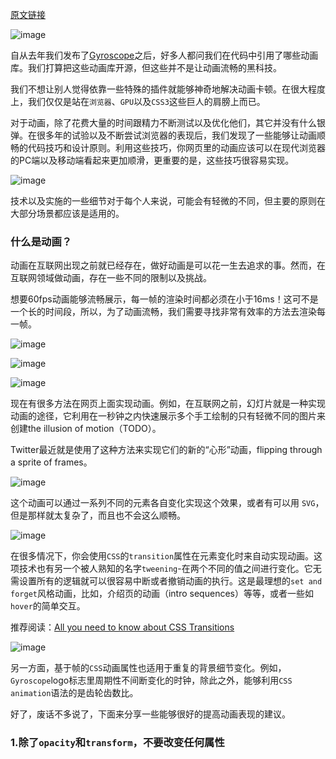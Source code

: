 [原文链接](https://blog.gyrosco.pe/smooth-css-animations-7d8ffc2c1d29#.21oylp824)

![image](https://cdn-images-1.medium.com/max/600/1*pPapTjXyYIemJI8fIO88tA.gif)

自从去年我们发布了[Gyroscope](https://gyrosco.pe/)之后，好多人都问我们在代码中引用了哪些动画库。我们打算把这些动画库开源，但这些并不是让动画流畅的黑科技。

我们不想让别人觉得依靠一些特殊的插件就能够神奇地解决动画卡顿。在很大程度上，我们仅仅是站在`浏览器`、`GPU`以及`CSS3`这些巨人的肩膀上而已。

对于动画，除了花费大量的时间跟精力不断测试以及优化他们，其它并没有什么银弹。在很多年的试验以及不断尝试浏览器的表现后，我们发现了一些能够让动画顺畅的代码技巧和设计原则。利用这些技巧，你网页里的动画应该可以在现代浏览器的PC端以及移动端看起来更加顺滑，更重要的是，这些技巧很容易实现。

![image](https://cdn-images-1.medium.com/max/800/1*MkkJ55Tz5Qgnl8xMzP5I4Q.gif)

技术以及实施的一些细节对于每个人来说，可能会有轻微的不同，但主要的原则在大部分场景都应该是适用的。

### 什么是动画？
动画在互联网出现之前就已经存在，做好动画是可以花一生去追求的事。然而，在互联网领域做动画，存在一些不同的限制以及挑战。

想要60fps动画能够流畅展示，每一帧的渲染时间都必须在小于16ms！这可不是一个长的时间段，所以，为了动画流畅，我们需要寻找非常有效率的方法去渲染每一帧。

![image](https://cdn-images-1.medium.com/max/400/1*jOzKe6AFCM1ReUdqzhAabA.gif)

![image](https://cdn-images-1.medium.com/max/400/1*FgDvnrIo_NLY_mWWOevcpQ.gif)

![image](https://cdn-images-1.medium.com/max/400/1*s3-q-j6Qt60mWW4Ut-731A.gif)

现在有很多方法在网页上面实现动画。例如，在互联网之前，幻灯片就是一种实现动画的途径，它利用在一秒钟之内快速展示多个手工绘制的只有轻微不同的图片来创建the illusion of motion（TODO）。

Twitter最近就是使用了这种方法来实现它们的新的“心形”动画，flipping through a sprite of frames。

![image](https://cdn-images-1.medium.com/max/800/1*FuG1AF-xgf0Ie6EIuab-FA.png)

这个动画可以通过一系列不同的元素各自变化实现这个效果，或者有可以用 `SVG`，但是那样就太复杂了，而且也不会这么顺畅。

![image](https://cdn-images-1.medium.com/max/800/1*6BGvScGs5cxxqPJn9qQLCA.gif)

在很多情况下，你会使用`CSS`的`transition`属性在元素变化时来自动实现动画。这项技术也有另一个被人熟知的名字`tweening`-在两个不同的值之间进行变化。它无需设置所有的逻辑就可以很容易中断或者撤销动画的执行。这是最理想的`set and forget`风格动画，比如，介绍页的动画（intro sequences）等等，或者一些如`hover`的简单交互。

推荐阅读：[All you need to know about CSS Transitions](https://blog.alexmaccaw.com/css-transitions)

![image](https://cdn-images-1.medium.com/max/800/1*dKga2QEWB_ZI0nnj0m2XPA.gif)

另一方面，基于帧的`CSS`动画属性也适用于重复的背景细节变化。例如，`Gyroscope`logo标志里周期性不间断变化的时钟，除此之外，能够利用`CSS animation`语法的是齿轮齿数比。

好了，废话不多说了，下面来分享一些能够很好的提高动画表现的建议。

### 1.除了`opacity`和`transform`，不要改变任何属性
